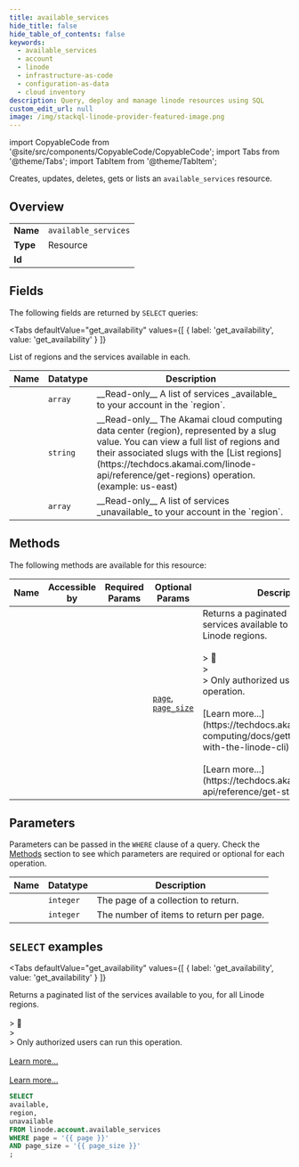 ```yaml
--- 
title: available_services
hide_title: false
hide_table_of_contents: false
keywords:
  - available_services
  - account
  - linode
  - infrastructure-as-code
  - configuration-as-data
  - cloud inventory
description: Query, deploy and manage linode resources using SQL
custom_edit_url: null
image: /img/stackql-linode-provider-featured-image.png
---
```


import CopyableCode from '@site/src/components/CopyableCode/CopyableCode';
import Tabs from '@theme/Tabs';
import TabItem from '@theme/TabItem';

Creates, updates, deletes, gets or lists an <code>available_services</code> resource.

## Overview
<table><tbody>
<tr><td><b>Name</b></td><td><code>available_services</code></td></tr>
<tr><td><b>Type</b></td><td>Resource</td></tr>
<tr><td><b>Id</b></td><td><CopyableCode code="linode.account.available_services" /></td></tr>
</tbody></table>

## Fields

The following fields are returned by `SELECT` queries:

<Tabs
    defaultValue="get_availability"
    values={[
        { label: 'get_availability', value: 'get_availability' }
    ]}
>
<TabItem value="get_availability">

List of regions and the services available in each.

<table>
<thead>
    <tr>
    <th>Name</th>
    <th>Datatype</th>
    <th>Description</th>
    </tr>
</thead>
<tbody>
<tr>
    <td><CopyableCode code="available" /></td>
    <td><code>array</code></td>
    <td>__Read-only__ A list of services _available_ to your account in the `region`.</td>
</tr>
<tr>
    <td><CopyableCode code="region" /></td>
    <td><code>string</code></td>
    <td>__Read-only__ The Akamai cloud computing data center (region), represented by a slug value. You can view a full list of regions and their associated slugs with the [List regions](https://techdocs.akamai.com/linode-api/reference/get-regions) operation. (example: us-east)</td>
</tr>
<tr>
    <td><CopyableCode code="unavailable" /></td>
    <td><code>array</code></td>
    <td>__Read-only__ A list of services _unavailable_ to your account in the `region`.</td>
</tr>
</tbody>
</table>
</TabItem>
</Tabs>

## Methods

The following methods are available for this resource:

<table>
<thead>
    <tr>
    <th>Name</th>
    <th>Accessible by</th>
    <th>Required Params</th>
    <th>Optional Params</th>
    <th>Description</th>
    </tr>
</thead>
<tbody>
<tr>
    <td><a href="#get_availability"><CopyableCode code="get_availability" /></a></td>
    <td><CopyableCode code="select" /></td>
    <td></td>
    <td><a href="#parameter-page"><code>page</code></a>, <a href="#parameter-page_size"><code>page_size</code></a></td>
    <td>Returns a paginated list of the services available to you, for all Linode regions.<br /><br />&gt; 📘<br />&gt;<br />&gt; Only authorized users can run this operation.<br /><br />[Learn more...](https://techdocs.akamai.com/cloud-computing/docs/getting-started-with-the-linode-cli)<br /><br />[Learn more...](https://techdocs.akamai.com/linode-api/reference/get-started#oauth)</td>
</tr>
</tbody>
</table>

## Parameters

Parameters can be passed in the `WHERE` clause of a query. Check the [Methods](#methods) section to see which parameters are required or optional for each operation.

<table>
<thead>
    <tr>
    <th>Name</th>
    <th>Datatype</th>
    <th>Description</th>
    </tr>
</thead>
<tbody>
<tr id="parameter-page">
    <td><CopyableCode code="page" /></td>
    <td><code>integer</code></td>
    <td>The page of a collection to return.</td>
</tr>
<tr id="parameter-page_size">
    <td><CopyableCode code="page_size" /></td>
    <td><code>integer</code></td>
    <td>The number of items to return per page.</td>
</tr>
</tbody>
</table>

## `SELECT` examples

<Tabs
    defaultValue="get_availability"
    values={[
        { label: 'get_availability', value: 'get_availability' }
    ]}
>
<TabItem value="get_availability">

Returns a paginated list of the services available to you, for all Linode regions.<br /><br />&gt; 📘<br />&gt;<br />&gt; Only authorized users can run this operation.<br /><br />[Learn more...](https://techdocs.akamai.com/cloud-computing/docs/getting-started-with-the-linode-cli)<br /><br />[Learn more...](https://techdocs.akamai.com/linode-api/reference/get-started#oauth)

```sql
SELECT
available,
region,
unavailable
FROM linode.account.available_services
WHERE page = '{{ page }}'
AND page_size = '{{ page_size }}'
;
```
</TabItem>
</Tabs>

